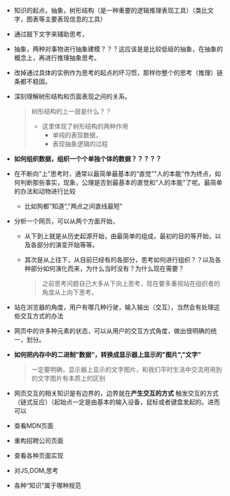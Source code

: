 * 知识的起点，抽象，树形结构（是一种重要的逻辑推理表现工具）（类比文字，图表等主要表现信息的工具）

* 通过敲下文字来辅助思考，

* 抽象，两种对事物进行抽象建模？？？这应该是是比较低级的抽象，在抽象的概念上，再进行推理抽象思考。

* 改掉通过具体的实例作为思考的起点的坏习惯，那样你整个的思考（推理）链条都不稳固。

* 深刻理解树形结构和页面表现之间的关系。

  > 树形结构的上一层是什么？？
  >
  > * 这里体现了树形结构的两种作用
  >   * 单纯的表现数据，
  >   * 表现抽象逻辑的过程

* **如何组织数据，组织一个个单独个体的数据？？？？？** 

* 在不断向“上”思考时，通常以最简单最基本的“直觉”"人的本能“作为终点，如何判断那些事实，现象，公理是否到最基本的直觉和”人的本能"了呢。最简单的办法和动物进行比较

  * 比如狗都”知道“,"两点之间直线最短"

* 分析一个网页，可以从两个方面开始，

  * 从下到上就是从历史起源开始，由最简单的组成，最初的目的等开始，以及各部分的演变开始等等。

  * 其次是从上往下，从目前已经有的各部分，思考如何进行组织？？以及各种部分如何演化而来，为什么当时没有？为什么现在需要？

    > 之前思考问题自己大多从下向上思考，现在要多重视站在组织者的角度从上向下思考。

* 站在浏览器的角度，用户有哪几种行驶，输入输出（交互），当然会有处理这些交互方式的办法

* 网页中的许多种元素的状态，可以从用户的交互方式角度，做出很明确的统一，划分。

* **如何把内存中的二进制"数据“，转换成显示器上显示的"图片","文字"** 

  > 一定要明确，显示器上显示的文字图片，和我们平时生活中交流用用到的文字图片有本质上的区别

* 网页交互的相关知识是有边界的，边界就在**产生交互的方式** 触发交互的方式（链式反应）（起始点一定是由基本的输入设备，鼠标或者键盘发起的。进而可以

* 查看MDN页面

* 重构招聘公司页面

* 查看各种页面实现

* 对JS,DOM,思考

* 各种“知识”属于哪种规范